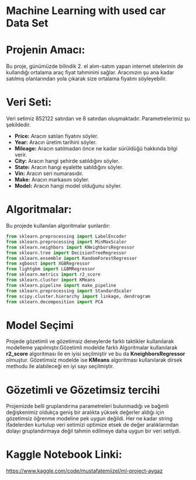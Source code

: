 # Machine Learning with used car Data Set

# Projenin Amacı:
Bu proje, günümüzde bilindik 2. el alım-satım yapan internet sitelerinin de kullandığı ortalama araç fiyat tahminini sağlar. Aracınızın şu ana kadar satılmış olanlarından yola çıkarak size ortalama fiyatını söyleyebilir.

# Veri Seti:
Veri setimiz 852122 satırdan ve 8 satırdan oluşmaktadır. Parametrelerimiz şu şekildedir.
  * **Price:** Aracın satılan fiyatını söyler.
  * **Year:** Aracın üretim tarihini söyler.
  * **Mileage:** Aracın satılmadan önce ne kadar sürüldüğü hakkında bilgi verir.
  * **City:** Aracın hangi şehirde satıldığını söyler.
  * **State:** Aracın hangi eyalette satıldığını söyler.
  * **Vin:** Aracın seri numarasıdır.
  * **Make:** Aracın markasını söyler.
  * **Model:** Aracın hangi model olduğunu söyler.

# Algoritmalar:
Bu projede kullanılan algoritmalar şunlardır:

```python
from sklearn.preprocessing import LabelEncoder
from sklearn.preprocessing import MinMaxScaler
from sklearn.neighbors import KNeighborsRegressor
from sklearn.tree import DecisionTreeRegressor
from sklearn.ensemble import RandomForestRegressor
from xgboost import XGBRegressor
from lightgbm import LGBMRegressor
from sklearn.metrics import r2_score
from sklearn.cluster import KMeans
from sklearn.pipeline import make_pipeline
from sklearn.preprocessing import StandardScaler
from scipy.cluster.hierarchy import linkage, dendrogram
from sklearn.decomposition import PCA
```

# Model Seçimi
Projede gözetimli ve gözetimsiz deneylerde farklı taktikler kullanılarak modelleme yapılmıştır.Gözetimli modelde farklı Algoritmalar kullanılarak **r2_score** algoritması ile en iyisi seçilmiştir ve bu da **KneighborsRegressor**  olmuştur. Gözetimsiz modelde ise **KMeans** algoritması kullanılarak dirsek methodu ile alabileceği en iyi sayı seçilmiştir.

# Gözetimli ve Gözetimsiz tercihi
Projemizde belli gruplandırma parametreleri bulunmadığı ve bağımlı değişkenimiz oldukça geniş bir aralıkta yüksek değerler aldığı için gözetimsiz öğrenme modeline pek uygun değildi. Her ne kadar string ifadelerden kurtulup veri setimizi optimize etsek de değer aralıklarından dolayı gruplandırmaya değil tahmin edilmeye daha uygun bir veri setiydi.

# Kaggle Notebook Linki:
https://www.kaggle.com/code/mustafatemiizel/ml-project-aygaz
